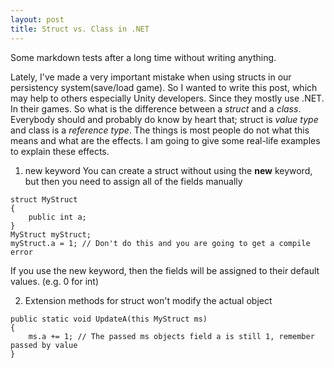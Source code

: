 ```yaml
---
layout: post
title: Struct vs. Class in .NET
---
```

Some markdown tests after a long time without writing anything.

Lately, I've made a very important mistake when using structs in our persistency system(save/load game).
So I wanted to write this post, which may help to others especially Unity developers. Since they mostly use .NET.
In their games.
So what is the difference between a _struct_ and a _class_.
Everybody should and probably do know by heart that; struct is *value type* and class is a *reference type*.
The things is most people do not what this means and what are the effects.
I am going to give some real-life examples to explain these effects.

1. new keyword
You can create a struct without using the **new** keyword, but then you need to assign all of the fields manually
```
struct MyStruct
{
	public int a;
}
MyStruct myStruct;
myStruct.a = 1; // Don't do this and you are going to get a compile error
```
If you use the new keyword, then the fields will be assigned to their default values. (e.g. 0 for int)

2. Extension methods for struct won't modify the actual object
```
public static void UpdateA(this MyStruct ms)
{
	ms.a += 1; // The passed ms objects field a is still 1, remember passed by value
}
```
